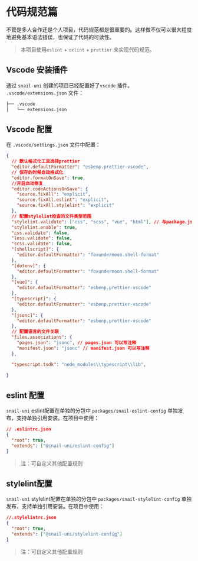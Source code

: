 # 代码规范篇
不管是多人合作还是个人项目，代码规范都是很重要的。这样做不仅可以很大程度地避免基本语法错误，也保证了代码的可读性。
>本项目使用`eslint` + `oxlint` + `prettier` 来实现代码规范。

## Vscode 安装插件
通过 `snail-uni` 创建的项目已经配置好了`vscode` 插件。 `.vscode/extensions.json` 文件：
```sh
├── .vscode
│   └── extensions.json
```
## Vscode 配置
在 `.vscode/settings.json` 文件中配置：
```json
{
  // 默认格式化工具选择prettier
  "editor.defaultFormatter": "esbenp.prettier-vscode",
  // 保存的时候自动格式化
  "editor.formatOnSave": true,
  //开启自动修复
  "editor.codeActionsOnSave": {
    "source.fixAll": "explicit",
    "source.fixAll.eslint": "explicit",
    "source.fixAll.stylelint": "explicit"
  },
  // 配置stylelint检查的文件类型范围
  "stylelint.validate": ["css", "scss", "vue", "html"], // 与package.json的scripts对应
  "stylelint.enable": true,
  "css.validate": false,
  "less.validate": false,
  "scss.validate": false,
  "[shellscript]": {
    "editor.defaultFormatter": "foxundermoon.shell-format"
  },
  "[dotenv]": {
    "editor.defaultFormatter": "foxundermoon.shell-format"
  },
  "[vue]": {
    "editor.defaultFormatter": "esbenp.prettier-vscode"
  },
  "[typescript]": {
    "editor.defaultFormatter": "esbenp.prettier-vscode"
  },
  "[jsonc]": {
    "editor.defaultFormatter": "esbenp.prettier-vscode"
  },
  // 配置语言的文件关联
  "files.associations": {
    "pages.json": "jsonc", // pages.json 可以写注释
    "manifest.json": "jsonc" // manifest.json 可以写注释
  },

  "typescript.tsdk": "node_modules\\typescript\\lib",
 
}

```

## eslint 配置
`snail-uni` eslint配置在单独的分包中 `packages/snail-eslint-config` 单独发布，支持单独引用安装。在项目中使用：
```json
// .eslintrc.json
{
  "root": true,
  "extends": ["@snail-uni/eslint-config"]
}
```
> 注：可自定义其他配置规则


## stylelint配置
`snail-uni` stylelint配置在单独的分包中 `packages/snail-stylelint-config` 单独发布，支持单独引用安装。在项目中使用：
```json
//.stylelintrc.json
{
  "root": true,
  "extends": ["@snail-uni/stylelint-config"]
}

```
> 注：可自定义其他配置规则

